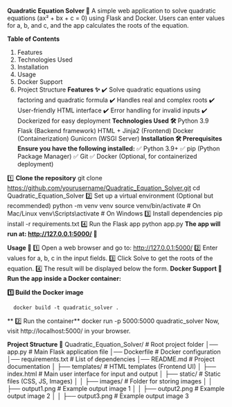 **Quadratic Equation Solver 🧮**
     A simple web application to solve quadratic equations (ax² + bx + c = 0) using Flask and Docker. Users can enter values for a, b, and c, and the app calculates the roots of the equation.

**Table of Contents**
   1. Features
   2. Technologies Used
   3. Installation
   4. Usage
   5. Docker Support
   6. Project Structure
**Features ✨**
  ✔️ Solve quadratic equations using factoring and quadratic formula
  ✔️ Handles real and complex roots
  ✔️ User-friendly HTML interface
  ✔️ Error handling for invalid inputs
  ✔️ Dockerized for easy deployment
**Technologies Used 🛠️**
    Python 3.9
    Flask (Backend framework)
    HTML + Jinja2 (Frontend)
    Docker (Containerization)
    Gunicorn (WSGI Server)
**Installation 🛠️
Prerequisites**
**Ensure you have the following installed:**
  ✅ Python 3.9+
  ✅ pip (Python Package Manager)
  ✅ Git
  ✅ Docker (Optional, for containerized deployment)

1️⃣ **Clone the repository**
            git clone https://github.com/yourusername/Quadratic_Equation_Solver.git
            cd Quadratic_Equation_Solver
   2️⃣ Set up a virtual environment (Optional but recommended)
            python -m venv venv
            source venv/bin/activate   # On Mac/Linux
            venv\Scripts\activate      # On Windows
3️⃣ Install dependencies
            pip install -r requirements.txt
4️⃣ Run the Flask app
            python app.py
**The app will run at: http://127.0.0.1:5000/ 🎉**

**Usage 🚀**
      1️⃣ Open a web browser and go to: http://127.0.0.1:5000/
      2️⃣ Enter values for a, b, c in the input fields.
      3️⃣ Click Solve to get the roots of the equation.
      4️⃣ The result will be displayed below the form.
**Docker Support 🐳**
**Run the app inside a Docker container:**

**1️⃣ Build the Docker image**

      docker build -t quadratic_solver .
      
** 2️⃣ Run the container**
      docker run -p 5000:5000 quadratic_solver
Now, visit http://localhost:5000/ in your browser.

**Project Structure 📂**
        Quadratic_Equation_Solver/    # Root project folder
        │── app.py                    # Main Flask application file
        │── Dockerfile                 # Docker configuration
        │── requirements.txt           # List of dependencies
        │── README.md                  # Project documentation
        │
        ├── templates/                 # HTML templates (Frontend UI)
        │   ├── index.html             # Main user interface for input and output
        │
        ├── static/                    # Static files (CSS, JS, Images)
        │
        │   ├── images/                # Folder for storing images
        │   │   ├── output1.png        # Example output image 1
        │   │   ├── output2.png        # Example output image 2
        │   │   ├── output3.png        # Example output image 3
        



